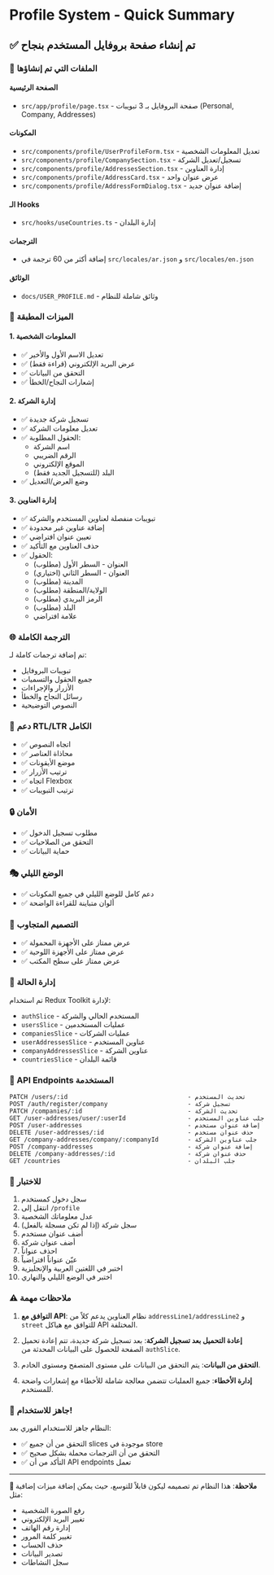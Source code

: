 # Profile System - Quick Summary

## ✅ تم إنشاء صفحة بروفايل المستخدم بنجاح

### 📂 الملفات التي تم إنشاؤها

#### الصفحة الرئيسية

- `src/app/profile/page.tsx` - صفحة البروفايل بـ 3 تبويبات (Personal, Company, Addresses)

#### المكونات

- `src/components/profile/UserProfileForm.tsx` - تعديل المعلومات الشخصية
- `src/components/profile/CompanySection.tsx` - تسجيل/تعديل الشركة
- `src/components/profile/AddressesSection.tsx` - إدارة العناوين
- `src/components/profile/AddressCard.tsx` - عرض عنوان واحد
- `src/components/profile/AddressFormDialog.tsx` - إضافة عنوان جديد

#### الـ Hooks

- `src/hooks/useCountries.ts` - إدارة البلدان

#### الترجمات

- إضافة أكثر من 60 ترجمة في `src/locales/ar.json` و `src/locales/en.json`

#### الوثائق

- `docs/USER_PROFILE.md` - وثائق شاملة للنظام

### 🎯 الميزات المطبقة

#### 1. المعلومات الشخصية

- ✅ تعديل الاسم الأول والأخير
- ✅ عرض البريد الإلكتروني (قراءة فقط)
- ✅ التحقق من البيانات
- ✅ إشعارات النجاح/الخطأ

#### 2. إدارة الشركة

- ✅ تسجيل شركة جديدة
- ✅ تعديل معلومات الشركة
- ✅ الحقول المطلوبة:
  - اسم الشركة
  - الرقم الضريبي
  - الموقع الإلكتروني
  - البلد (للتسجيل الجديد فقط)
- ✅ وضع العرض/التعديل

#### 3. إدارة العناوين

- ✅ تبويبات منفصلة لعناوين المستخدم والشركة
- ✅ إضافة عناوين غير محدودة
- ✅ تعيين عنوان افتراضي
- ✅ حذف العناوين مع التأكيد
- ✅ الحقول:
  - العنوان - السطر الأول (مطلوب)
  - العنوان - السطر الثاني (اختياري)
  - المدينة (مطلوب)
  - الولاية/المنطقة (مطلوب)
  - الرمز البريدي (مطلوب)
  - البلد (مطلوب)
  - علامة افتراضي

### 🌐 الترجمة الكاملة

تم إضافة ترجمات كاملة لـ:

- تبويبات البروفايل
- جميع الحقول والتسميات
- الأزرار والإجراءات
- رسائل النجاح والخطأ
- النصوص التوضيحية

### 🎨 دعم RTL/LTR الكامل

- ✅ اتجاه النصوص
- ✅ محاذاة العناصر
- ✅ موضع الأيقونات
- ✅ ترتيب الأزرار
- ✅ اتجاه Flexbox
- ✅ ترتيب التبويبات

### 🔒 الأمان

- ✅ مطلوب تسجيل الدخول
- ✅ التحقق من الصلاحيات
- ✅ حماية البيانات

### 🎭 الوضع الليلي

- ✅ دعم كامل للوضع الليلي في جميع المكونات
- ✅ ألوان متباينة للقراءة الواضحة

### 📱 التصميم المتجاوب

- ✅ عرض ممتاز على الأجهزة المحمولة
- ✅ عرض ممتاز على الأجهزة اللوحية
- ✅ عرض ممتاز على سطح المكتب

### 🔄 إدارة الحالة

تم استخدام Redux Toolkit لإدارة:

- `authSlice` - المستخدم الحالي والشركة
- `usersSlice` - عمليات المستخدمين
- `companiesSlice` - عمليات الشركات
- `userAddressesSlice` - عناوين المستخدم
- `companyAddressesSlice` - عناوين الشركة
- `countriesSlice` - قائمة البلدان

### 🔗 API Endpoints المستخدمة

```
PATCH /users/:id                                 - تحديث المستخدم
POST /auth/register/company                      - تسجيل شركة
PATCH /companies/:id                             - تحديث الشركة
GET /user-addresses/user/:userId                 - جلب عناوين المستخدم
POST /user-addresses                             - إضافة عنوان مستخدم
DELETE /user-addresses/:id                       - حذف عنوان مستخدم
GET /company-addresses/company/:companyId        - جلب عناوين الشركة
POST /company-addresses                          - إضافة عنوان شركة
DELETE /company-addresses/:id                    - حذف عنوان شركة
GET /countries                                   - جلب البلدان
```

### 🧪 للاختبار

1. سجل دخول كمستخدم
2. انتقل إلى `/profile`
3. عدل معلوماتك الشخصية
4. سجل شركة (إذا لم تكن مسجلة بالفعل)
5. أضف عنوان مستخدم
6. أضف عنوان شركة
7. احذف عنواناً
8. عيّن عنواناً افتراضياً
9. اختبر في اللغتين العربية والإنجليزية
10. اختبر في الوضع الليلي والنهاري

### ⚠️ ملاحظات مهمة

1. **التوافق مع API**: نظام العناوين يدعم كلاً من `addressLine1/addressLine2` و `street` للتوافق مع هياكل API المختلفة.

2. **إعادة التحميل بعد تسجيل الشركة**: بعد تسجيل شركة جديدة، تتم إعادة تحميل الصفحة للحصول على البيانات المحدثة من `authSlice`.

3. **التحقق من البيانات**: يتم التحقق من البيانات على مستوى المتصفح ومستوى الخادم.

4. **إدارة الأخطاء**: جميع العمليات تتضمن معالجة شاملة للأخطاء مع إشعارات واضحة للمستخدم.

### 🚀 جاهز للاستخدام!

النظام جاهز للاستخدام الفوري بعد:

- ✅ التحقق من أن جميع slices موجودة في store
- ✅ التحقق من أن الترجمات محملة بشكل صحيح
- ✅ التأكد من أن API endpoints تعمل

---

**📝 ملاحظة**: هذا النظام تم تصميمه ليكون قابلاً للتوسع، حيث يمكن إضافة ميزات إضافية مثل:

- رفع الصورة الشخصية
- تغيير البريد الإلكتروني
- إدارة رقم الهاتف
- تغيير كلمة المرور
- حذف الحساب
- تصدير البيانات
- سجل النشاطات
